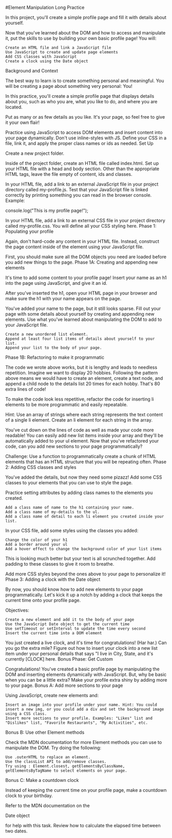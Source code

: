 #Element Manipulation Long Practice

In this project, you'll create a simple profile page and fill it with details about yourself.

Now that you've learned about the DOM and how to access and manipulate it, put the skills to use by building your own basic profile page! You will:

    Create an HTML file and link a JavaScript file
    Use JavaScript to create and update page elements
    Add CSS classes with JavaScript
    Create a clock using the Date object

Background and Context

The best way to learn is to create something personal and meaningful. You will be creating a page about something very personal: You!

In this practice, you'll create a simple profile page that displays details about you, such as who you are, what you like to do, and where you are located.

Put as many or as few details as you like. It's your page, so feel free to give it your own flair!

Practice using JavaScript to access DOM elements and insert content into your page dynamically. Don't use inline-styles with JS. Define your CSS in a file, link it, and apply the proper class names or ids as needed.
Set Up

Create a new project folder.

Inside of the project folder, create an HTML file called index.html. Set up your HTML file with a head and body section. Other than the appropriate HTML tags, leave the file empty of content, ids and classes.

In your HTML file, add a link to an external JavaScript file in your project directory called my-profile.js. Test that your JavaScript file is linked correctly by printing something you can read in the browser console. Example:

console.log("This is my profile page!");

In your HTML file, add a link to an external CSS file in your project directory called my-profile.css. You will define all your CSS styling here.
Phase 1: Populating your profile

Again, don't hard-code any content in your HTML file. Instead, construct the page content inside of the <body> element using your JavaScript file.

First, you should make sure all the DOM objects you need are loaded before you add new things to the page.
Phase 1A: Creating and appending new elements

It's time to add some content to your profile page! Insert your name as an h1 into the page using JavaScript, and give it an id.

After you've inserted the h1, open your HTML page in your browser and make sure the h1 with your name appears on the page.

You've added your name to the page, but it still looks sparse. Fill out your page with some details about yourself by creating and appending new elements. Use what you've learned about manipulating the DOM to add to your JavaScript file.

    Create a new unordered list element.
    Append at least four list items of details about yourself to your list.
    Append your list to the body of your page.

Phase 1B: Refactoring to make it programmatic

The code we wrote above works, but it is lengthy and leads to needless repetition. Imagine we want to display 20 hobbies. Following the pattern above means we would have to create an element, create a text node, and append a child node to the details list 20 times for each hobby. That's 80 extra lines of code!

To make the code look less repetitive, refactor the code for inserting li elements to be more programmatic and easily repeatable.

Hint: Use an array of strings where each string represents the text content of a single li element. Create an li element for each string in the array.

You've cut down on the lines of code as well as made your code more readable! You can easily add new list items inside your array and they'll be automatically added to your ul element. Now that you've refactored your code, can you add new sections to your page programmatically?

Challenge: Use a function to programmatically create a chunk of HTML elements that has an HTML structure that you will be repeating often.
Phase 2: Adding CSS classes and styles

You've added the details, but now they need some pizazz! Add some CSS classes to your elements that you can use to style the page.

Practice setting attributes by adding class names to the elements you created.

    Add a class name of name to the h1 containing your name.
    Add a class name of my-details to the ul.
    Add a class name of detail to each li element you created inside your list.

In your CSS file, add some styles using the classes you added:

    Change the color of your h1
    Add a border around your ul
    Add a hover effect to change the background color of your list items

This is looking much better but your text is all scrunched together. Add padding to these classes to give it room to breathe.

Add more CSS styles beyond the ones above to your page to personalize it!
Phase 3: Adding a clock with the Date object

By now, you should know how to add new elements to your page programmatically. Let's kick it up a notch by adding a clock that keeps the current time onto your profile page.

Objectives:

    Create a new element and add it to the body of your page
    Use the JavaScript Date object to get the current time
    Use setTimeout or setInterval to update the time every second
    Insert the current time into a DOM element

You just created a live clock, and it's time for congratulations! (Har har.) Can you go the extra mile? Figure out how to insert your clock into a new list item under your personal details that says "I live in City, State, and it's currently [CLOCK] here.
Bonus Phase: Get Custom

Congratulations! You've created a basic profile page by manipulating the DOM and inserting elements dynamically with JavaScript. But, why be basic when you can be a little extra? Make your profile extra shiny by adding more to your page.
Bonus A: Add more sections to your page

Using JavaScript, create new elements and:

    Insert an image into your profile under your name. Hint: You could insert a new img, or you could add a div and set the background image using a CSS class.
    Insert more sections to your profile. Examples: "Likes" list and "Dislikes" list, "Favorite Restaurants", "My Activities", etc.

Bonus B: Use other Element methods

Check the MDN documentation for more Element methods you can use to manipulate the DOM. Try doing the following:

    Use .outerHTML to replace an element.
    Use the classList API to add/remove classes.
    Try using : Element.closest, getElementsByClassName, getElementsByTagName to select elements on your page.

Bonus C: Make a countdown clock

Instead of keeping the current time on your profile page, make a countdown clock to your birthday.

Refer to the MDN documentation on the

Date object

for help with this task. Review how to calculate the elapsed time between two dates.
